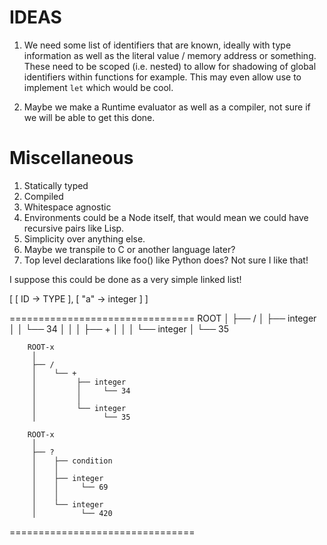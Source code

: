 # IDEAS

1. We need some list of identifiers that are known, ideally with type information as well as the literal value / memory address or something. These need to be scoped (i.e. nested) to allow for shadowing of global identifiers within functions for example. This may even allow use to implement `let` which would be cool.

2. Maybe we make a Runtime evaluator as well as a compiler, not sure if we will be able to get this done.

# Miscellaneous

1. Statically typed
2. Compiled
3. Whitespace agnostic
4. Environments could be a Node itself, that would mean we could have recursive pairs like Lisp.
5. Simplicity over anything else.
6. Maybe we transpile to C or another language later?
7. Top level declarations like foo() like Python does? Not sure I like that!

I suppose this could be done as a very simple linked list!

[  [  ID -> TYPE  ], [  "a" -> integer ]  ]

================================
        ROOT
         │
         ├── /
         │    ├── integer
         │    │     └── 34
         │    │
         │    ├── +
         │    │
         │    └── integer
         │          └── 35

        ROOT-x
         │
         ├── /
         │    └── +
         │         ├── integer
         │         │     └── 34
         │         │
         │         └── integer
         │               └── 35

        ROOT-x
         │
         ├── ?
         │    ├── condition
         │    │
         │    ├── integer
         │    │     └── 69
         │    │
         │    └── integer
         │          └── 420
================================
